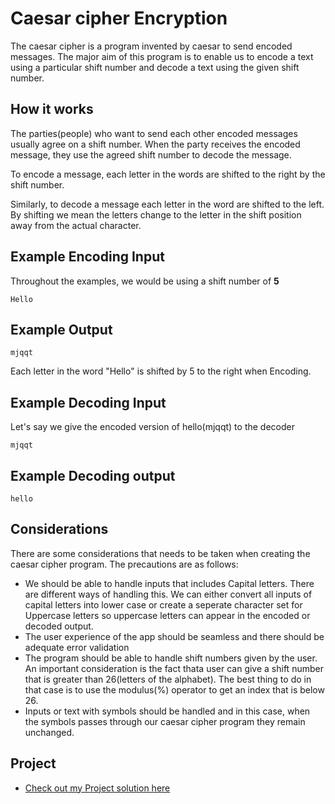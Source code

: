 # Caesar cipher Encryption

The caesar cipher is a program invented by caesar to send encoded messages. The major aim of this program is to enable us to encode a text using a particular shift number and decode a text using the given shift number.

## How it works

The parties(people) who want to send each other encoded messages usually agree on a shift number. When the party receives the encoded message, they use the agreed shift number to decode the message.

To encode a message, each letter in the words are shifted to the right by the shift number.

Similarly, to decode a message each letter in the word are shifted to the left. By shifting we mean the letters change to the letter in the shift position away from the actual character.

## Example Encoding Input

Throughout the examples, we would be using a shift number of **5**

```
Hello
```

## Example Output

```
mjqqt
```

Each letter in the word "Hello" is shifted by 5 to the right when Encoding.

## Example Decoding Input

Let's say we give the encoded version of hello(mjqqt) to the decoder

```
mjqqt
```

## Example Decoding output

```
hello
```

## Considerations

There are some considerations that needs to be taken when creating the caesar cipher program. The precautions are as follows:

- We should be able to handle inputs that includes Capital letters. There are different ways of handling this. We can either convert all inputs of capital letters into lower case or create a seperate character set for Uppercase letters so uppercase letters can appear in the encoded or decoded output.
- The user experience of the app should be seamless and there should be adequate error validation
- The program should be able to handle shift numbers given by the user. An important consideration is the fact thata user can give a shift number that is greater than 26(letters of the alphabet). The best thing to do in that case is to use the modulus(%) operator to get an index that is below 26.
- Inputs or text with symbols should be handled and in this case, when the symbols passes through our caesar cipher program they remain unchanged.

## Project

- [Check out my Project solution here](./main.py)
